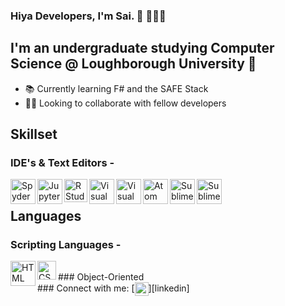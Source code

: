 
### Hiya Developers, I'm Sai. 👋 👨🏻‍🎓

## I'm an undergraduate studying Computer Science @ Loughborough University 🏫

- 📚 Currently learning F# and the SAFE Stack
- 🤝🏻 Looking to collaborate with fellow developers

## Skillset

### IDE's & Text Editors - 
<img align = "left" alt="Spyder" width="40px" src="https://avatars0.githubusercontent.com/u/11021581?s=400&u=236bd810447dbd54c3f3a1fdceb06ee3a00b38c3&v=4" />
<img align = "left" alt="Jupyter" width="40px" src="https://i.pinimg.com/564x/c3/30/83/c3308303122959f5a79d1a8e43427c65.jpg" />
<img align = "left" alt="R Studio" width="37px" src="https://pbs.twimg.com/media/DxiBoWxXcAQgMG_.png" />
<img align = "left" alt="Visual Studio" width="40px" src="https://icons-for-free.com/iconfiles/png/512/2015+microsoft+visualstudio+icon-1320192290698095218.png" />
<img align = "left" alt="Visual Studio Code" width="40px" src="https://www.pinclipart.com/picdir/middle/22-227350_service-manager-visualstudio-code-extension-icon-visual-studio.png" />
<img align = "left" alt="Atom" width="40px" src="https://icon2.cleanpng.com/20180410/fpe/kisspng-atom-computer-icons-text-editor-electron-macos-github-5accac2c064a08.4880956715233628600258.jpg" />
<img align = "left" alt="Sublime" width="40px" src="https://cdn.worldvectorlogo.com/logos/sublime-text.svg" />
<img align = "left" alt="Sublime" width="40px" src="https://cdn.iconscout.com/icon/free/png-512/vim-2-1175074.png" />

<br/>

## Languages
### Scripting Languages - 
<img align = "left" alt="HTML" width="40px" src="https://www-cdn.writeraccess.com/wp-content/uploads/2014/08/blog-html-5.png" />
<img align = "left" alt="CSS" width="30px" src="https://upload.wikimedia.org/wikipedia/commons/thumb/d/d5/CSS3_logo_and_wordmark.svg/1200px-CSS3_logo_and_wordmark.svg.png" />

<br/>
### Object-Oriented
<br/>
### Connect with me: [<img align = "center" alt="LinkedIn" width="22px" src="https://cdn.jsdelivr.net/npm/simple-icons@v3/icons/linkedin.svg" />][linkedin]

[linkedin]: https://www.linkedin.com/in/saiavula
